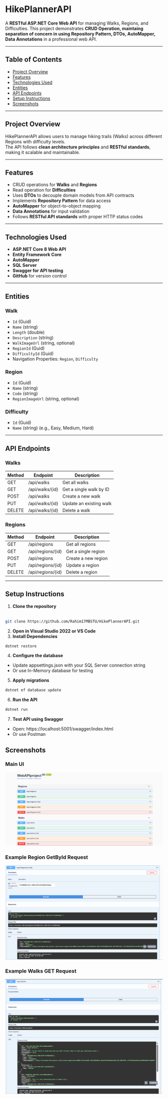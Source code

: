 # HikePlannerAPI

A **RESTful ASP.NET Core Web API** for managing Walks, Regions, and Difficulties. This project demonstrates **CRUD Operation, maintaing separation of concern in using Repository Pattern, DTOs, AutoMapper, Data Annotations** in a professional web API.

---

## Table of Contents
- [Project Overview](#project-overview)
- [Features](#features)
- [Technologies Used](#technologies-used)
- [Entities](#entities)
- [API Endpoints](#api-endpoints)
- [Setup Instructions](#setup-instructions)
- [Screenshots](#screenshorts)
<!--
- [Future Improvements](#future-improvements)
- [Author](#auth
-->
---

## Project Overview
HikePlannerAPI allows users to manage hiking trails (Walks) across different Regions with difficulty levels.  
The API follows **clean architecture principles** and **RESTful standards**, making it scalable and maintainable.

---

## Features
- CRUD operations for **Walks** and **Regions**
- Read operation for **Difficulties**
- Uses **DTOs** to decouple domain models from API contracts
- Implements **Repository Pattern** for data access
- **AutoMapper** for object-to-object mapping
- **Data Annotations** for input validation
- Follows **RESTful API standards** with proper HTTP status codes

---

## Technologies Used
- **ASP.NET Core 8 Web API**
- **Entity Framework Core**
- **AutoMapper**
- **SQL Server** 
- **Swagger for API testing**
- **GitHub** for version control
  
---

## Entities

### Walk
- `Id` (Guid)
- `Name` (string)
- `Length` (double)
- `Description` (string)
- `WalkImageUrl` (string, optional)
- `RegionId` (Guid)
- `DifficultyId` (Guid)
- Navigation Properties: `Region`, `Difficulty`

### Region
- `Id` (Guid)
- `Name` (string)
- `Code` (string)
- `RegionImageUrl` (string, optional)

### Difficulty
- `Id` (Guid)
- `Name` (string) (e.g., Easy, Medium, Hard)

---

## API Endpoints

### Walks
| Method | Endpoint | Description |
|--------|----------|-------------|
| GET    | /api/walks | Get all walks |
| GET    | /api/walks/{id} | Get a single walk by ID |
| POST   | /api/walks | Create a new walk |
| PUT    | /api/walks/{id} | Update an existing walk |
| DELETE | /api/walks/{id} | Delete a walk |

### Regions
| Method | Endpoint | Description |
|--------|----------|-------------|
| GET    | /api/regions | Get all regions |
| GET    | /api/regions/{id} | Get a single region |
| POST   | /api/regions | Create a new region |
| PUT    | /api/regions/{id} | Update a region |
| DELETE | /api/regions/{id} | Delete a region |

<!--
### Difficulties
| Method | Endpoint | Description |
|--------|----------|-------------|
| GET    | /api/difficulties | Get all difficulty levels |
-->
---

## Setup Instructions

1. **Clone the repository**
  ```bash

  git clone https://github.com/Rahim17MBSTU/HikePlannerAPI.git

  ```
2. **Open in Visual Studio 2022 or VS Code**
3. **Install Dependencies**
```bash
dotnet restore
```

4. **Configure the database**
- Update appsettings.json with your SQL Server connection string
- Or use In-Memory database for testing

5. **Apply migrations**
```bash
dotnet ef database update
```
6. **Run the API**
```bash
dotnet run
```

7. **Test API using Swagger**
- Open: https://localhost:5001/swagger/index.html
- Or use Postman


## Screenshots

### Main UI
![Main UI](https://github.com/Rahim17MBSTU/HikePlannerAPI/blob/7836b71d0eaaa8ebf3c070627f066b616c7c1d07/Main%20UI.png?raw=true)

### Example Region GetById Request
![GetById](https://github.com/Rahim17MBSTU/HikePlannerAPI/blob/1ae2de08a68c7b7245dcd976196f75e612149970/GetById.png)

### Example Walks GET Request
![Walks GET](https://github.com/Rahim17MBSTU/HikePlannerAPI/blob/3af52bb22930c7b68b01e86dddcc7003bfc5ba38/Walks%20GET.png?raw=true)




